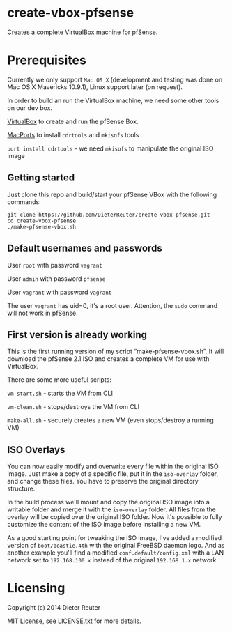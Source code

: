 create-vbox-pfsense
===================

Creates a complete VirtualBox machine for pfSense.


# Prerequisites

Currently we only support `Mac OS X` (development and testing was done on Mac OS X Mavericks 10.9.1),
Linux support later (on request).

In order to build an run the VirtualBox machine, we need some other tools on our dev box.

[VirtualBox](http://virtualbox.org) to create and run the pfSense Box. 

[MacPorts](http://www.macports.org/install.php) to install `cdrtools` and `mkisofs` tools .

   `port install cdrtools` - we need `mkisofs` to manipulate the original ISO image


## Getting started
Just clone this repo and build/start your pfSense VBox with the following commands:

    git clone https://github.com/DieterReuter/create-vbox-pfsense.git
    cd create-vbox-pfsense
    ./make-pfsense-vbox.sh


## Default usernames and passwords

User `root` with password `vagrant`

User `admin` with password `pfsense`

User `vagrant` with password `vagrant`

The user `vagrant` has uid=0, it's a root user. 
Attention, the `sudo` command will not work in pfSense.


## First version is already working
This is the first running version of my script “make-pfsense-vbox.sh”. 
It will download the pfSense 2.1 ISO and creates a complete VM for use with VirtualBox.

There are some more useful scripts:

`vm-start.sh` - starts the VM from CLI

`vm-clean.sh` - stops/destroys the VM from CLI

`make-all.sh` - securely creates a new VM (even stops/destroy a running VM)


## ISO Overlays
You can now easily modify and overwrite every file within the original ISO image. 
Just make a copy of a specific file, put it in the `iso-overlay` folder, and change these files.
You have to preserve the original directory structure.

In the build process we'll mount and copy the original ISO image into a writable folder and merge it with the
`iso-overlay` folder.  All files from the overlay will be copied over the original ISO folder.  Now it's possible
to fully customize the content of the ISO image before installing a new VM.

As a good starting point for tweaking the ISO image, I've added a modified version of `boot/beastie.4th` 
with the original FreeBSD daemon logo.
And as another example you'll find a modified `conf.default/config.xml` with a LAN network 
set to `192.168.100.x` instead of the original `192.168.1.x` network.


# Licensing
Copyright (c) 2014 Dieter Reuter

MIT License, see LICENSE.txt for more details.

